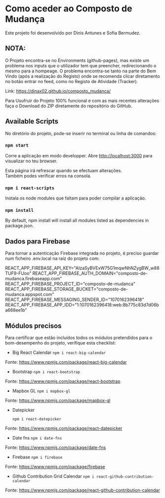 # Como aceder ao Composto de Mudança

Este projeto foi desenvolvido por Dinis Antunes e Sofia Bermudez.

## NOTA:

O Projeto encontra-se no Environments (github-pages), mas existe um problema nos inputs que o utilizador tem que preencher, redirecionando o mesmo para a hompeage. O problema encontra-se tanto na parte do Bem Vindo (após a realização do Registo) onde se recomenda clicar diretamento no botão entrar no feed, como no Registo de Atividade (Tracker).

Link: https://dinax02.github.io/composto_mudanca/

Para Usufruir do Projeto 100% funcional e com as mais recentes alterações faça o Download do ZIP diretamente do repositório do GitHub.


## Available Scripts

No diretório do projeto, pode-se inserir no terminal ou linha de comandos:

### `npm start`

Corre a aplicação em modo developper.
Abre [http://localhost:3000](http://localhost:3000) para visualizar no teu browser.

Esta página irá refrescar quando se efectuam alterações.\
Também podes verificar erros na consola.

### `npm i react-scripts`

Instala os node modules que faltam para poder compilar a aplicação.

### `npm install`

By default, npm install will install all modules listed as dependencies in package.json.

## Dados para Firebase

Para tornar a autenticação Firebase integrada no projeto, é preciso guardar num ficheiro .env.local na raíz do projeto
com:

REACT_APP_FIREBASE_API_KEY="AIzaSyBVExW75G1mqwNhNZygBW_w88TUF9-FUoo"
REACT_APP_FIREBASE_AUTH_DOMAIN="composto-de-mudanca.firebaseapp.com"
REACT_APP_FIREBASE_PROJECT_ID="composto-de-mudanca"
REACT_APP_FIREBASE_STORAGE_BUCKET="composto-de-mudanca.appspot.com"
REACT_APP_FIREBASE_MESSAGING_SENDER_ID="1070162396418"
REACT_APP_FIREBASE_APP_IDD="1:1070162396418:web:8b775c83d7d06ba668ee1b"

## Módulos precisos

Para certificar que estão incluídos todos os módulos pretendidos para o bom-desempenho do projeto, verifique esta
checklist:

- Big React Calendar
  `npm i react-big-calendar`

Fonte: https://www.npmjs.com/package/react-big-calendar

- Bootstrap
  `npm i react-bootstrap`

Fonte: https://www.npmjs.com/package/react-bootstrap

- Mapbox GL
  `npm i mapbox-gl`

Fonte: https://www.npmjs.com/package/mapbox-gl

- Datepicker

  `npm i react-datepicker`

Fonte: https://www.npmjs.com/package/react-datepicker

- Date fns
  `npm i date-fns`

Fonte: https://www.npmjs.com/package/date-fns

- Firebase
  `npm i firebase`

Fonte: https://www.npmjs.com/package/firebase

- Github Contribution Grid Calendar
  `npm i react-github-contribution-calendar`

Fonte: https://www.npmjs.com/package/react-github-contribution-calendar
